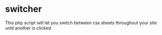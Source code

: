 # switcher
This php script will let you switch between css sheets throughout your site until another is clicked.
